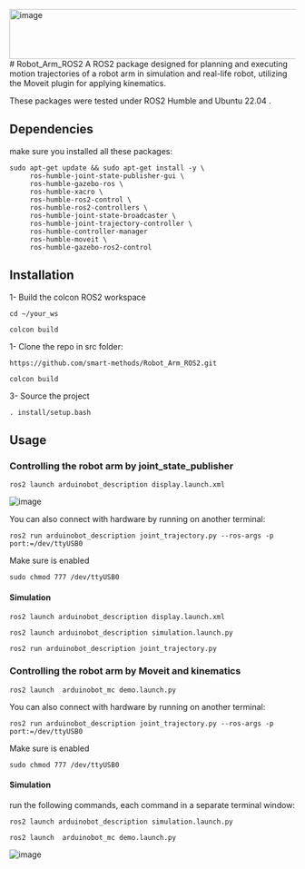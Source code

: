 <img width="1026" height="88" alt="image" src="https://github.com/user-attachments/assets/90febbe4-f22f-4a9e-afea-4ac2160d18d6" /># Robot_Arm_ROS2
A ROS2 package designed for planning and executing motion trajectories of a robot arm in simulation and real-life robot, utilizing the Moveit plugin for applying kinematics.


These packages were tested under ROS2 Humble and Ubuntu 22.04 .

## Dependencies
make sure you installed all these packages:
```
sudo apt-get update && sudo apt-get install -y \
     ros-humble-joint-state-publisher-gui \
     ros-humble-gazebo-ros \
     ros-humble-xacro \
     ros-humble-ros2-control \
     ros-humble-ros2-controllers \
     ros-humble-joint-state-broadcaster \
     ros-humble-joint-trajectory-controller \
     ros-humble-controller-manager
     ros-humble-moveit \
     ros-humble-gazebo-ros2-control
```
## Installation

1- Build the colcon ROS2 workspace
```
cd ~/your_ws
```
```
colcon build
```
1- Clone the repo in src folder:
```
https://github.com/smart-methods/Robot_Arm_ROS2.git
```
```
colcon build
```
3- Source the project
```
. install/setup.bash
```
## Usage
### Controlling the robot arm by joint_state_publisher
```
ros2 launch arduinobot_description display.launch.xml
```
![image](https://github.com/user-attachments/assets/683164ab-a99e-47db-96a4-0590e61944f3)

You can also connect with hardware by running on another terminal:
```
ros2 run arduinobot_description joint_trajectory.py --ros-args -p port:=/dev/ttyUSB0
```
Make sure is enabled 
```
sudo chmod 777 /dev/ttyUSB0
```
#### Simulation
```
ros2 launch arduinobot_description display.launch.xml
```
```
ros2 launch arduinobot_description simulation.launch.py 
```
```
ros2 run arduinobot_description joint_trajectory.py
```
### Controlling the robot arm by Moveit and kinematics
```
ros2 launch  arduinobot_mc demo.launch.py 
```
You can also connect with hardware by running on another terminal:
```
ros2 run arduinobot_description joint_trajectory.py --ros-args -p port:=/dev/ttyUSB0
```
Make sure is enabled 
```
sudo chmod 777 /dev/ttyUSB0
```
#### Simulation
run the following commands, each command in a separate terminal window:
```
ros2 launch arduinobot_description simulation.launch.py 
```
```
ros2 launch  arduinobot_mc demo.launch.py
```
![image](https://github.com/user-attachments/assets/65746bab-c6e4-4580-9295-0283a7764b16)


